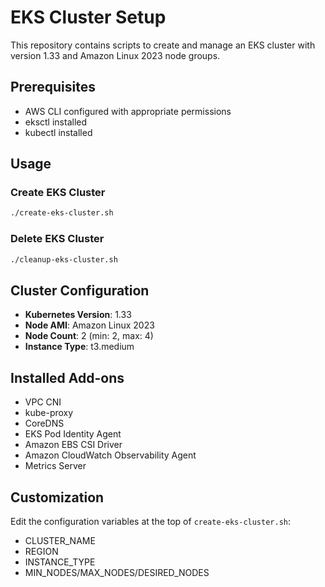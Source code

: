 # EKS Cluster Setup

This repository contains scripts to create and manage an EKS cluster with version 1.33 and Amazon Linux 2023 node groups.

## Prerequisites

- AWS CLI configured with appropriate permissions
- eksctl installed
- kubectl installed

## Usage

### Create EKS Cluster
```bash
./create-eks-cluster.sh
```

### Delete EKS Cluster
```bash
./cleanup-eks-cluster.sh
```

## Cluster Configuration

- **Kubernetes Version**: 1.33
- **Node AMI**: Amazon Linux 2023
- **Node Count**: 2 (min: 2, max: 4)
- **Instance Type**: t3.medium

## Installed Add-ons

- VPC CNI
- kube-proxy
- CoreDNS
- EKS Pod Identity Agent
- Amazon EBS CSI Driver
- Amazon CloudWatch Observability Agent
- Metrics Server

## Customization

Edit the configuration variables at the top of `create-eks-cluster.sh`:
- CLUSTER_NAME
- REGION
- INSTANCE_TYPE
- MIN_NODES/MAX_NODES/DESIRED_NODES